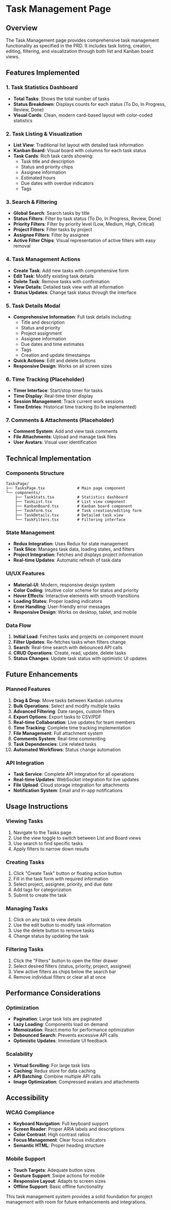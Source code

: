 # Task Management Page

## Overview
The Task Management page provides comprehensive task management functionality as specified in the PRD. It includes task listing, creation, editing, filtering, and visualization through both list and Kanban board views.

## Features Implemented

### 1. Task Statistics Dashboard
- **Total Tasks**: Shows the total number of tasks
- **Status Breakdown**: Displays counts for each status (To Do, In Progress, Review, Done)
- **Visual Cards**: Clean, modern card-based layout with color-coded statistics

### 2. Task Listing & Visualization
- **List View**: Traditional list layout with detailed task information
- **Kanban Board**: Visual board with columns for each task status
- **Task Cards**: Rich task cards showing:
  - Task title and description
  - Status and priority chips
  - Assignee information
  - Estimated hours
  - Due dates with overdue indicators
  - Tags

### 3. Search & Filtering
- **Global Search**: Search tasks by title
- **Status Filters**: Filter by task status (To Do, In Progress, Review, Done)
- **Priority Filters**: Filter by priority level (Low, Medium, High, Critical)
- **Project Filters**: Filter tasks by project
- **Assignee Filters**: Filter by assignee
- **Active Filter Chips**: Visual representation of active filters with easy removal

### 4. Task Management Actions
- **Create Task**: Add new tasks with comprehensive form
- **Edit Task**: Modify existing task details
- **Delete Task**: Remove tasks with confirmation
- **View Details**: Detailed task view with all information
- **Status Updates**: Change task status through the interface

### 5. Task Details Modal
- **Comprehensive Information**: Full task details including:
  - Title and description
  - Status and priority
  - Project assignment
  - Assignee information
  - Due dates and time estimates
  - Tags
  - Creation and update timestamps
- **Quick Actions**: Edit and delete buttons
- **Responsive Design**: Works on all screen sizes

### 6. Time Tracking (Placeholder)
- **Timer Interface**: Start/stop timer for tasks
- **Time Display**: Real-time timer display
- **Session Management**: Track current work sessions
- **Time Entries**: Historical time tracking (to be implemented)

### 7. Comments & Attachments (Placeholder)
- **Comment System**: Add and view task comments
- **File Attachments**: Upload and manage task files
- **User Avatars**: Visual user identification

## Technical Implementation

### Components Structure
```
TasksPage/
├── TasksPage.tsx              # Main page component
└── components/
    ├── TaskStats.tsx          # Statistics dashboard
    ├── TaskList.tsx           # List view component
    ├── KanbanBoard.tsx        # Kanban board component
    ├── TaskForm.tsx           # Task creation/editing form
    ├── TaskDetails.tsx        # Detailed task view
    └── TaskFilters.tsx        # Filtering interface
```

### State Management
- **Redux Integration**: Uses Redux for state management
- **Task Slice**: Manages task data, loading states, and filters
- **Project Integration**: Fetches and displays project information
- **Real-time Updates**: Automatic refresh of task data

### UI/UX Features
- **Material-UI**: Modern, responsive design system
- **Color Coding**: Intuitive color scheme for status and priority
- **Hover Effects**: Interactive elements with smooth transitions
- **Loading States**: Proper loading indicators
- **Error Handling**: User-friendly error messages
- **Responsive Design**: Works on desktop, tablet, and mobile

### Data Flow
1. **Initial Load**: Fetches tasks and projects on component mount
2. **Filter Updates**: Re-fetches tasks when filters change
3. **Search**: Real-time search with debounced API calls
4. **CRUD Operations**: Create, read, update, delete tasks
5. **Status Changes**: Update task status with optimistic UI updates

## Future Enhancements

### Planned Features
1. **Drag & Drop**: Move tasks between Kanban columns
2. **Bulk Operations**: Select and modify multiple tasks
3. **Advanced Filtering**: Date ranges, custom filters
4. **Export Options**: Export tasks to CSV/PDF
5. **Real-time Collaboration**: Live updates for team members
6. **Time Tracking**: Complete time tracking implementation
7. **File Management**: Full attachment system
8. **Comments System**: Real-time commenting
9. **Task Dependencies**: Link related tasks
10. **Automated Workflows**: Status change automation

### API Integration
- **Task Service**: Complete API integration for all operations
- **Real-time Updates**: WebSocket integration for live updates
- **File Upload**: Cloud storage integration for attachments
- **Notification System**: Email and in-app notifications

## Usage Instructions

### Viewing Tasks
1. Navigate to the Tasks page
2. Use the view toggle to switch between List and Board views
3. Use search to find specific tasks
4. Apply filters to narrow down results

### Creating Tasks
1. Click "Create Task" button or floating action button
2. Fill in the task form with required information
3. Select project, assignee, priority, and due date
4. Add tags for categorization
5. Submit to create the task

### Managing Tasks
1. Click on any task to view details
2. Use the edit button to modify task information
3. Use the delete button to remove tasks
4. Change status by updating the task

### Filtering Tasks
1. Click the "Filters" button to open the filter drawer
2. Select desired filters (status, priority, project, assignee)
3. View active filters as chips below the search bar
4. Remove individual filters or clear all at once

## Performance Considerations

### Optimization
- **Pagination**: Large task lists are paginated
- **Lazy Loading**: Components load on demand
- **Memoization**: React.memo for performance optimization
- **Debounced Search**: Prevents excessive API calls
- **Optimistic Updates**: Immediate UI feedback

### Scalability
- **Virtual Scrolling**: For large task lists
- **Caching**: Redux store for data caching
- **API Batching**: Combine multiple API calls
- **Image Optimization**: Compressed avatars and attachments

## Accessibility

### WCAG Compliance
- **Keyboard Navigation**: Full keyboard support
- **Screen Reader**: Proper ARIA labels and descriptions
- **Color Contrast**: High contrast ratios
- **Focus Management**: Clear focus indicators
- **Semantic HTML**: Proper heading structure

### Mobile Support
- **Touch Targets**: Adequate button sizes
- **Gesture Support**: Swipe actions for mobile
- **Responsive Layout**: Adapts to screen sizes
- **Offline Support**: Basic offline functionality

This task management system provides a solid foundation for project management with room for future enhancements and integrations.
